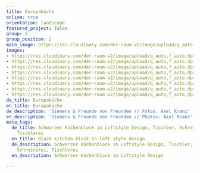 ```yaml
---
title: Europaküche
online: true
orientation: landscape
featured_project: false
group: 5
group_position: 2
main_image: https://res.cloudinary.com/der-raum-v2/image/upload/q_auto,f_auto,dpr_auto/v1614948032/002-kueche_Loft-schwarz-L-foermig_m43iej_ffnnqq.jpg
images:
- https://res.cloudinary.com/der-raum-v2/image/upload/q_auto,f_auto,dpr_auto/v1614948032/002-kueche_Loft-schwarz-L-foermig_m43iej_ffnnqq.jpg
- https://res.cloudinary.com/der-raum-v2/image/upload/q_auto,f_auto,dpr_auto/v1614948032/001-kueche_Loft-schwarz-bar_y3ra7d_ravezc.jpg
- https://res.cloudinary.com/der-raum-v2/image/upload/q_auto,f_auto,dpr_auto/v1614948032/007-kueche_Loft-schwarz-ecke-detail_mv9fk1_cqsc2p.jpg
- https://res.cloudinary.com/der-raum-v2/image/upload/q_auto,f_auto,dpr_auto/v1614948032/006-kueche_Loft-schwarz-schublade_yb2xqu_udcbpc.jpg
- https://res.cloudinary.com/der-raum-v2/image/upload/q_auto,f_auto,dpr_auto/v1614948033/008-kueche_Loft-schwarz-messing-kupfer_vcycoc_jx6pd1.jpg
- https://res.cloudinary.com/der-raum-v2/image/upload/q_auto,f_auto,dpr_auto/v1614948032/003-schrank-kueche_Loft-schwarz_hbc1lt_oejfrd.jpg
- https://res.cloudinary.com/der-raum-v2/image/upload/q_auto,f_auto,dpr_auto/v1614948032/004-Kochinsel-kueche_Loft-schwarz_nnylqk_mwlvfw.jpg
- https://res.cloudinary.com/der-raum-v2/image/upload/q_auto,f_auto,dpr_auto/v1614948032/005-kueche_Loft-schwarz-regal_pwijcm_hhjdga.jpg
de_title: Europaküche
en_title: Europaküche
de_description: 'Siemens & Freunde von Freunden // Fotos: Axel Kranz'
en_description: 'Siemens & Freunde von Freunden // Photos: Axel Kranz'
meta_tags:
  de_title: Schwarzer Küchenblock in Loftstyle Design, Tischler, Schreiner, Schreinerei,
    Tischlerei
  en_title: Black kitchen block in loft style design
  de_description: Schwarzer Küchenblock in Loftstyle Design, Tischler, Schreiner,
    Schreinerei, Tischlerei
  en_description: Schwarzer Küchenblock in Loftstyle Design

---
```

